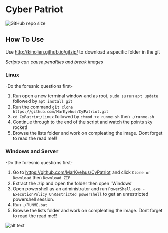 # Cyber Patriot 
![GitHub repo size](https://img.shields.io/github/repo-size/MarKyehus/CyPatriot)
## How To Use
Use http://kinolien.github.io/gitzip/ to download a specific folder in the git

*Scripts can cause penalties and break images*
### Linux 
-Do the foresnic questions first-
1. Run open a new terminal window and as root, `sudo su` run `apt update` followed by `apt install git`
2. Run the command `git clone https://github.com/MarKyehus/CyPatriot.git`
3. `cd CyPatriot/Linux` followed by `chmod +x runme.sh` then `./runme.sh`
4. Continue through to the end of the script and watch the points sky rocket!
5. Browse the lists folder and work on compleating the image. Dont forget to read the read me!!

### Windows and Server
-Do the foresnic questions first-
1. Go to https://github.com/MarKyehus/CyPatriot and click `Clone or Download` then `Download ZIP`
2. Extract the .zip and open the folder then open 'Windows'
3. Open powershell as an administrator and run `PowerShell.exe -ExecutionPolicy UnRestricted powershell` to get an unrestricted powershell session.
4. Run `./RUNME.bat`
5. Browse the lists folder and work on compleating the image. Dont forget to read the read me!!

![alt text](https://www.google.com/search?q=oats&safe=strict&rlz=1C1CHBF_enUS878US878&sxsrf=ACYBGNTJ5KZwxfyBHsVV2x27hiBrof5VuA:1576518540915&source=lnms&tbm=isch&sa=X&ved=2ahUKEwjgpvOc3brmAhWUvJ4KHW92CO8Q_AUoAXoECBIQAw&biw=1536&bih=722#imgrc=nDQXowpXAC6A7M:)
